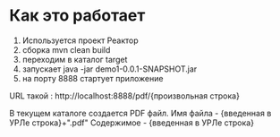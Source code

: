 # Как это работает
1) Используется проект Реактор
2) сборка mvn clean build
3) переходим в каталог target
4) запускает java -jar demo1-0.0.1-SNAPSHOT.jar
5) на порту 8888 стартует приложение

URL такой : http://localhost:8888/pdf/{произвольная строка}

В текущем каталоге создается PDF файл.
Имя файла - {введенная в УРЛе строка}+".pdf"
Содержимое - {введенная в УРЛе строка}



